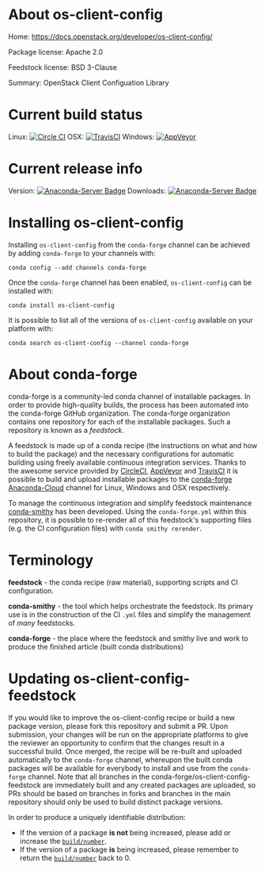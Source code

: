 About os-client-config
======================

Home: https://docs.openstack.org/developer/os-client-config/

Package license: Apache 2.0

Feedstock license: BSD 3-Clause

Summary: OpenStack Client Configuation Library



Current build status
====================

Linux: [![Circle CI](https://circleci.com/gh/conda-forge/tmpf75rap4d-feedstock.svg?style=shield)](https://circleci.com/gh/conda-forge/tmpf75rap4d-feedstock)
OSX: [![TravisCI](https://travis-ci.org/conda-forge/tmpf75rap4d-feedstock.svg?branch=master)](https://travis-ci.org/conda-forge/tmpf75rap4d-feedstock)
Windows: [![AppVeyor](https://ci.appveyor.com/api/projects/status/github/conda-forge/tmpf75rap4d-feedstock?svg=True)](https://ci.appveyor.com/project/conda-forge/tmpf75rap4d-feedstock/branch/master)

Current release info
====================
Version: [![Anaconda-Server Badge](https://anaconda.org/conda-forge/os-client-config/badges/version.svg)](https://anaconda.org/conda-forge/os-client-config)
Downloads: [![Anaconda-Server Badge](https://anaconda.org/conda-forge/os-client-config/badges/downloads.svg)](https://anaconda.org/conda-forge/os-client-config)

Installing os-client-config
===========================

Installing `os-client-config` from the `conda-forge` channel can be achieved by adding `conda-forge` to your channels with:

```
conda config --add channels conda-forge
```

Once the `conda-forge` channel has been enabled, `os-client-config` can be installed with:

```
conda install os-client-config
```

It is possible to list all of the versions of `os-client-config` available on your platform with:

```
conda search os-client-config --channel conda-forge
```


About conda-forge
=================

conda-forge is a community-led conda channel of installable packages.
In order to provide high-quality builds, the process has been automated into the
conda-forge GitHub organization. The conda-forge organization contains one repository
for each of the installable packages. Such a repository is known as a *feedstock*.

A feedstock is made up of a conda recipe (the instructions on what and how to build
the package) and the necessary configurations for automatic building using freely
available continuous integration services. Thanks to the awesome service provided by
[CircleCI](https://circleci.com/), [AppVeyor](http://www.appveyor.com/)
and [TravisCI](https://travis-ci.org/) it is possible to build and upload installable
packages to the [conda-forge](https://anaconda.org/conda-forge)
[Anaconda-Cloud](http://docs.anaconda.org/) channel for Linux, Windows and OSX respectively.

To manage the continuous integration and simplify feedstock maintenance
[conda-smithy](http://github.com/conda-forge/conda-smithy) has been developed.
Using the ``conda-forge.yml`` within this repository, it is possible to re-render all of
this feedstock's supporting files (e.g. the CI configuration files) with ``conda smithy rerender``.


Terminology
===========

**feedstock** - the conda recipe (raw material), supporting scripts and CI configuration.

**conda-smithy** - the tool which helps orchestrate the feedstock.
                   Its primary use is in the construction of the CI ``.yml`` files
                   and simplify the management of *many* feedstocks.

**conda-forge** - the place where the feedstock and smithy live and work to
                  produce the finished article (built conda distributions)


Updating os-client-config-feedstock
===================================

If you would like to improve the os-client-config recipe or build a new
package version, please fork this repository and submit a PR. Upon submission,
your changes will be run on the appropriate platforms to give the reviewer an
opportunity to confirm that the changes result in a successful build. Once
merged, the recipe will be re-built and uploaded automatically to the
`conda-forge` channel, whereupon the built conda packages will be available for
everybody to install and use from the `conda-forge` channel.
Note that all branches in the conda-forge/os-client-config-feedstock are
immediately built and any created packages are uploaded, so PRs should be based
on branches in forks and branches in the main repository should only be used to
build distinct package versions.

In order to produce a uniquely identifiable distribution:
 * If the version of a package **is not** being increased, please add or increase
   the [``build/number``](http://conda.pydata.org/docs/building/meta-yaml.html#build-number-and-string).
 * If the version of a package **is** being increased, please remember to return
   the [``build/number``](http://conda.pydata.org/docs/building/meta-yaml.html#build-number-and-string)
   back to 0.
